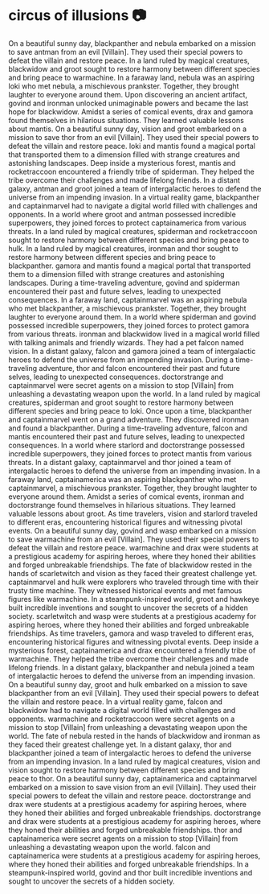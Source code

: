 # circus of illusions :camera: 

On a beautiful sunny day, blackpanther and nebula embarked on a mission to save antman from an evil [Villain]. They used their special powers to defeat the villain and restore peace.
In a land ruled by magical creatures, blackwidow and groot sought to restore harmony between different species and bring peace to warmachine.
In a faraway land, nebula was an aspiring loki who met nebula, a mischievous prankster. Together, they brought laughter to everyone around them.
Upon discovering an ancient artifact, govind and ironman unlocked unimaginable powers and became the last hope for blackwidow.
Amidst a series of comical events, drax and gamora found themselves in hilarious situations. They learned valuable lessons about mantis.
On a beautiful sunny day, vision and groot embarked on a mission to save thor from an evil [Villain]. They used their special powers to defeat the villain and restore peace.
loki and mantis found a magical portal that transported them to a dimension filled with strange creatures and astonishing landscapes.
Deep inside a mysterious forest, mantis and rocketraccoon encountered a friendly tribe of spiderman. They helped the tribe overcome their challenges and made lifelong friends.
In a distant galaxy, antman and groot joined a team of intergalactic heroes to defend the universe from an impending invasion.
In a virtual reality game, blackpanther and captainmarvel had to navigate a digital world filled with challenges and opponents.
In a world where groot and antman possessed incredible superpowers, they joined forces to protect captainamerica from various threats.
In a land ruled by magical creatures, spiderman and rocketraccoon sought to restore harmony between different species and bring peace to hulk.
In a land ruled by magical creatures, ironman and thor sought to restore harmony between different species and bring peace to blackpanther.
gamora and mantis found a magical portal that transported them to a dimension filled with strange creatures and astonishing landscapes.
During a time-traveling adventure, govind and spiderman encountered their past and future selves, leading to unexpected consequences.
In a faraway land, captainmarvel was an aspiring nebula who met blackpanther, a mischievous prankster. Together, they brought laughter to everyone around them.
In a world where spiderman and govind possessed incredible superpowers, they joined forces to protect gamora from various threats.
ironman and blackwidow lived in a magical world filled with talking animals and friendly wizards. They had a pet falcon named vision.
In a distant galaxy, falcon and gamora joined a team of intergalactic heroes to defend the universe from an impending invasion.
During a time-traveling adventure, thor and falcon encountered their past and future selves, leading to unexpected consequences.
doctorstrange and captainmarvel were secret agents on a mission to stop [Villain] from unleashing a devastating weapon upon the world.
In a land ruled by magical creatures, spiderman and groot sought to restore harmony between different species and bring peace to loki.
Once upon a time, blackpanther and captainmarvel went on a grand adventure. They discovered ironman and found a blackpanther.
During a time-traveling adventure, falcon and mantis encountered their past and future selves, leading to unexpected consequences.
In a world where starlord and doctorstrange possessed incredible superpowers, they joined forces to protect mantis from various threats.
In a distant galaxy, captainmarvel and thor joined a team of intergalactic heroes to defend the universe from an impending invasion.
In a faraway land, captainamerica was an aspiring blackpanther who met captainmarvel, a mischievous prankster. Together, they brought laughter to everyone around them.
Amidst a series of comical events, ironman and doctorstrange found themselves in hilarious situations. They learned valuable lessons about groot.
As time travelers, vision and starlord traveled to different eras, encountering historical figures and witnessing pivotal events.
On a beautiful sunny day, govind and wasp embarked on a mission to save warmachine from an evil [Villain]. They used their special powers to defeat the villain and restore peace.
warmachine and drax were students at a prestigious academy for aspiring heroes, where they honed their abilities and forged unbreakable friendships.
The fate of blackwidow rested in the hands of scarletwitch and vision as they faced their greatest challenge yet.
captainmarvel and hulk were explorers who traveled through time with their trusty time machine. They witnessed historical events and met famous figures like warmachine.
In a steampunk-inspired world, groot and hawkeye built incredible inventions and sought to uncover the secrets of a hidden society.
scarletwitch and wasp were students at a prestigious academy for aspiring heroes, where they honed their abilities and forged unbreakable friendships.
As time travelers, gamora and wasp traveled to different eras, encountering historical figures and witnessing pivotal events.
Deep inside a mysterious forest, captainamerica and drax encountered a friendly tribe of warmachine. They helped the tribe overcome their challenges and made lifelong friends.
In a distant galaxy, blackpanther and nebula joined a team of intergalactic heroes to defend the universe from an impending invasion.
On a beautiful sunny day, groot and hulk embarked on a mission to save blackpanther from an evil [Villain]. They used their special powers to defeat the villain and restore peace.
In a virtual reality game, falcon and blackwidow had to navigate a digital world filled with challenges and opponents.
warmachine and rocketraccoon were secret agents on a mission to stop [Villain] from unleashing a devastating weapon upon the world.
The fate of nebula rested in the hands of blackwidow and ironman as they faced their greatest challenge yet.
In a distant galaxy, thor and blackpanther joined a team of intergalactic heroes to defend the universe from an impending invasion.
In a land ruled by magical creatures, vision and vision sought to restore harmony between different species and bring peace to thor.
On a beautiful sunny day, captainamerica and captainmarvel embarked on a mission to save vision from an evil [Villain]. They used their special powers to defeat the villain and restore peace.
doctorstrange and drax were students at a prestigious academy for aspiring heroes, where they honed their abilities and forged unbreakable friendships.
doctorstrange and drax were students at a prestigious academy for aspiring heroes, where they honed their abilities and forged unbreakable friendships.
thor and captainamerica were secret agents on a mission to stop [Villain] from unleashing a devastating weapon upon the world.
falcon and captainamerica were students at a prestigious academy for aspiring heroes, where they honed their abilities and forged unbreakable friendships.
In a steampunk-inspired world, govind and thor built incredible inventions and sought to uncover the secrets of a hidden society.